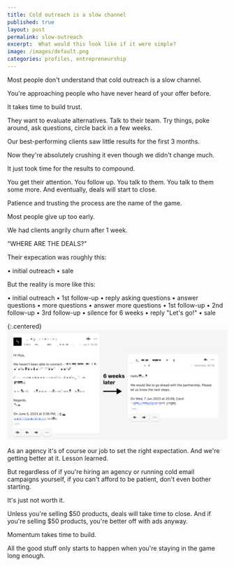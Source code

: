```yaml
---
title: Cold outreach is a slow channel
published: true
layout: post
permalink: slow-outreach
excerpt:  What would this look like if it were simple?
image: /images/default.png
categories: profiles, entrepreneurship
---
```


Most people don't understand that cold outreach is a slow channel.

You're approaching people who have never heard of your offer before. 

It takes time to build trust. 

They want to evaluate alternatives. Talk to their team. Try things, poke around, ask questions, circle back in a few weeks.

Our best-performing clients saw little results for the first 3 months. 

Now they're absolutely crushing it even though we didn't change much. 

It just took time for the results to compound.

You get their attention. You follow up. You talk to them. You talk to them some more. And eventually, deals will start to close.

Patience and trusting the process are the name of the game.

Most people give up too early.

We had clients angrily churn after 1 week. 

"WHERE ARE THE DEALS?"

Their expecation was roughly this:

• initial outreach
• sale

But the reality is more like this:

• initial outreach
• 1st follow-up
• reply asking questions
• answer questions
• more questions
• answer more questions
• 1st follow-up
• 2nd follow-up
• 3rd follow-up
• silence for 6 weeks
• reply "Let's go!"
• sale

{:.centered}
![humble vs startup plan](/images/convo_6w.jpeg)

As an agency it's of course our job to set the right expectation. And we're getting better at it. Lesson learned.

But regardless of if you're hiring an agency or running cold email campaigns yourself, if you can't afford to be patient, don't even bother starting. 

It's just not worth it.

Unless you're selling $50 products, deals will take time to close. And if you're selling $50 products, you're better off with ads anyway.

Momentum takes time to build. 

All the good stuff only starts to happen when you're staying in the game long enough.


